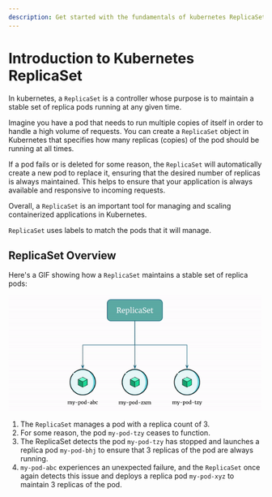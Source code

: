 ```yaml
---
description: Get started with the fundamentals of kubernetes ReplicaSets in our beginner's guide. Understand the role and functionality of ReplicaSets in container orchestration.
---
```


# Introduction to Kubernetes ReplicaSet

In kubernetes, a `ReplicaSet` is a controller whose purpose is to maintain a stable set of replica pods running at any given time.

Imagine you have a pod that needs to run multiple copies of itself in order to handle a high volume of requests. You can create a `ReplicaSet` object in Kubernetes that specifies how many replicas (copies) of the pod should be running at all times.

If a pod fails or is deleted for some reason, the `ReplicaSet` will automatically create a new pod to replace it, ensuring that the desired number of replicas is always maintained. This helps to ensure that your application is always available and responsive to incoming requests.

Overall, a `ReplicaSet` is an important tool for managing and scaling containerized applications in Kubernetes.

`ReplicaSet` uses labels to match the pods that it will manage.


## ReplicaSet Overview

Here's a GIF showing how a `ReplicaSet` maintains a stable set of replica pods:

<p align="left">
    <img src="../../../../assets/eks-course-images/replicaset/replicaset.gif" alt="ReplicaSet Overview" loading="lazy" width="500" />
</p>

1. The `ReplicaSet` manages a pod with a replica count of 3.
2. For some reason, the pod `my-pod-tzy` ceases to function.
3. The ReplicaSet detects the pod `my-pod-tzy` has stopped and launches a replica pod `my-pod-bhj` to ensure that 3 replicas of the pod are always running.
4. `my-pod-abc` experiences an unexpected failure, and the `ReplicaSet` once again detects this issue and deploys a replica pod `my-pod-xyz` to maintain 3 replicas of the pod.
